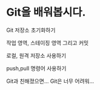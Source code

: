 # Git을 배워봅시다.

Git 저장소 초기화하기

작업 영역, 스테이징 영역 그리고 커밋

로컬, 원격 저장소 사용하기

push,pull 명령어 사용하기

Git과 친해졌으면...
Git은 너무 어려워...
